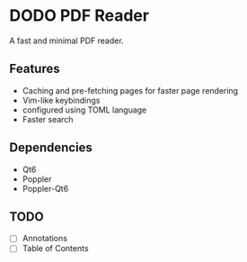 # DODO PDF Reader

A fast and minimal PDF reader.


## Features

- Caching and pre-fetching pages for faster page rendering
- Vim-like keybindings
- configured using TOML language
- Faster search

## Dependencies

- Qt6
- Poppler
- Poppler-Qt6

## TODO

- [ ] Annotations
- [ ] Table of Contents
